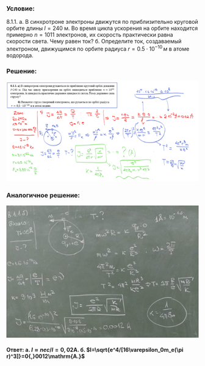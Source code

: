###  Условие:

$8.1.1.$ а. В синхротроне электроны движутся по приблизительно круговой орбите длины $l = 240 \mathrm{~м}$. Во время цикла ускорения на орбите находится примерно $n = 1011$ электронов, их скорость практически равна скорости света. Чему равен ток? б. Определите ток, создаваемый электроном, движущимся по орбите радиуса $r = 0.5 \cdot 10^{−10} \,м$ в атоме водорода.

###  Решение:

![|640x334, 80%](../../img/8.1.1/1.png)

###  Аналогичное решение:

![|640x440, 80%](../../img/8.1.1/2.jpg)

####  Ответ: a. $I\approx nec/l=0{,}02\mathrm{A.}$	б. $I=\sqrt{e^4/[16\varepsilon_0m_e(\pi r)^3]}=0{,}0012\mathrm{A.}$
